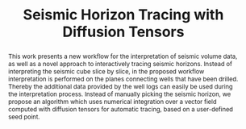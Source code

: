 ---
layout: publication
title: "Seismic Horizon Tracing with Diffusion Tensors"
key: 2009_vis
type: poster
shortname: Seismic Horizon Tracing
image: 
image_large: 
image_preview:

authors:
- hollt
- hadwiger
- Laura Fritz
- Philip Muigg
- Helmut Doleisch

journal: Poster Presentation, IEEE Visweek, Atlantic City, NJ
jourunal-short: IEEE Vis
page_start: 
page_end: 
volume: 
issue: 
year: 2009
award: 

doi: 
pdf: 2009_vis.pdf
poster: 2009_vis_poster.pdf
video:

code:

abstract: "This work presents a new workflow for the interpretation of seismic volume data, as well as a novel approach to interactively tracing seismic horizons. Instead of interpreting the seismic cube slice by slice, in the proposed workflow interpretation is performed on the planes connecting wells that have been drilled. Thereby the additional data provided by the well logs can easily be used during the interpretation process. Instead of manually picking the seismic horizon, we propose an algorithm which uses numerical integration over a vector field computed with diffusion tensors for automatic tracing, based on a user-defined seed point."

---